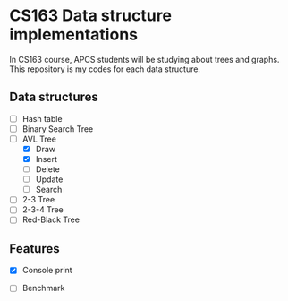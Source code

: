 # CS163 Data structure implementations
In CS163 course, APCS students will be studying about trees and graphs. This repository is my codes for each data structure.

## Data structures
- [ ] Hash table
- [ ] Binary Search Tree
- [ ] AVL Tree
  - [x] Draw
  - [x] Insert
  - [ ] Delete
  - [ ] Update
  - [ ] Search
- [ ] 2-3 Tree
- [ ] 2-3-4 Tree
- [ ] Red-Black Tree

## Features
- [x] Console print
- [ ] Benchmark

